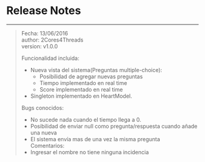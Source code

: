 # Release Notes #

----------

> Fecha: 13/06/2016  
> author: 2Cores4Threads  
> version: v1.0.0  
> 
> Funcionalidad incluida: 
> - Nueva vista del sistema(Preguntas multiple-choice):
>   - Posibilidad de agregar nuevas preguntas
>   - Tiempo implementado en real time
>   - Score implementado en real time
> - Singleton implementado en HeartModel.  
>
> Bugs conocidos:
> - No sucede nada cuando el tiempo llega a 0.
> - Posibilidad de enviar null como pregunta/respuesta cuando añade una nueva
> - El sistema envía mas de una vez la misma pregunta  
> Comentarios: 
> - Ingresar el nombre no tiene ninguna incidencia

